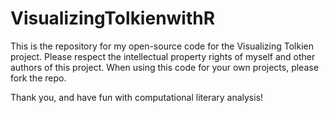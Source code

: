 # VisualizingTolkienwithR
This is the repository for my open-source code for the Visualizing Tolkien project. Please respect the intellectual property rights of myself and other authors of this project.
When using this code for your own projects, please fork the repo.

Thank you, and have fun with computational literary analysis!


